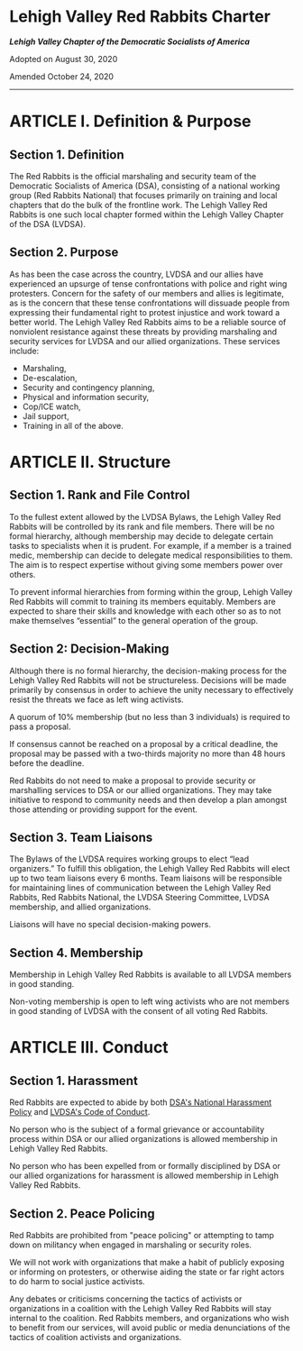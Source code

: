 Lehigh Valley Red Rabbits Charter
=================================

***Lehigh Valley Chapter of the Democratic Socialists of America***

Adopted on August 30, 2020

Amended October 24, 2020

---

# ARTICLE I. Definition & Purpose

## Section 1. Definition

The Red Rabbits is the official marshaling and security team of the Democratic Socialists of America (DSA), consisting of a national working group (Red Rabbits National) that focuses primarily on training and local chapters that do the bulk of the frontline work. The Lehigh Valley Red Rabbits is one such local chapter formed within the Lehigh Valley Chapter of the DSA (LVDSA).

## Section 2. Purpose

As has been the case across the country, LVDSA and our allies have experienced an upsurge of tense confrontations with police and right wing protesters. Concern for the safety of our members and allies is legitimate, as is the concern that these tense confrontations will dissuade people from expressing their fundamental right to protest injustice and work toward a better world. The Lehigh Valley Red Rabbits aims to be a reliable source of nonviolent resistance against these threats by providing marshaling and security services for LVDSA and our allied organizations. These services include:

- Marshaling,
- De-escalation,
- Security and contingency planning,
- Physical and information security,
- Cop/ICE watch,
- Jail support,
- Training in all of the above.

# ARTICLE II. Structure

## Section 1. Rank and File Control

To the fullest extent allowed by the LVDSA Bylaws, the Lehigh Valley Red Rabbits will be controlled by its rank and file members. There will be no formal hierarchy, although membership may decide to delegate certain tasks to specialists when it is prudent. For example, if a member is a trained medic, membership can decide to delegate medical responsibilities to them. The aim is to respect expertise without giving some members power over others.

To prevent informal hierarchies from forming within the group, Lehigh Valley Red Rabbits will commit to training its members equitably. Members are expected to share their skills and knowledge with each other so as to not make themselves “essential” to the general operation of the group.

## Section 2: Decision-Making

Although there is no formal hierarchy, the decision-making process for the Lehigh Valley Red Rabbits will not be structureless. Decisions will be made primarily by consensus in order to achieve the unity necessary to effectively resist the threats we face as left wing activists.

A quorum of 10% membership (but no less than 3 individuals) is required to pass a proposal.

If consensus cannot be reached on a proposal by a critical deadline, the proposal may be passed with a two-thirds majority no more than 48 hours before the deadline.

Red Rabbits do not need to make a proposal to provide security or marshalling services to DSA or our allied organizations. They may take initiative to respond to community needs and then develop a plan amongst those attending or providing support for the event. 

## Section 3. Team Liaisons

The Bylaws of the LVDSA requires working groups to elect “lead organizers.” To fulfill this obligation, the Lehigh Valley Red Rabbits will elect up to two team liaisons every 6 months. Team liaisons will be responsible for maintaining lines of communication between the Lehigh Valley Red Rabbits, Red Rabbits National, the LVDSA Steering Committee, LVDSA membership, and allied organizations.

Liaisons will have no special decision-making powers.

## Section 4. Membership

Membership in Lehigh Valley Red Rabbits is available to all LVDSA members in good standing.

Non-voting membership is open to left wing activists who are not members in good standing of LVDSA with the consent of all voting Red Rabbits. 

# ARTICLE III. Conduct

## Section 1. Harassment

Red Rabbits are expected to abide by both [DSA's National Harassment Policy](https://www.dsausa.org/about-us/harassment-policy-resolution-33/) and [LVDSA's Code of Conduct](https://github.com/oaksisfolks/dsa-lv-docs/blob/master/code-of-conduct.md). 

No person who is the subject of a formal grievance or accountability process within DSA or our allied organizations is allowed membership in Lehigh Valley Red Rabbits. 

No person who has been expelled from or formally disciplined by DSA or our allied organizations for harassment is allowed membership in Lehigh Valley Red Rabbits.

## Section 2. Peace Policing

Red Rabbits are prohibited from "peace policing" or attempting to tamp down on militancy when engaged in marshaling or security roles.

We will not work with organizations that make a habit of publicly exposing or informing on protesters, or otherwise aiding the state or far right actors to do harm to social justice activists.

Any debates or criticisms concerning the tactics of activists or organizations in a coalition with the Lehigh Valley Red Rabbits will stay internal to the coalition. Red Rabbits members, and organizations who wish to benefit from our services, will avoid public or media denunciations of the tactics of coalition activists and organizations.

